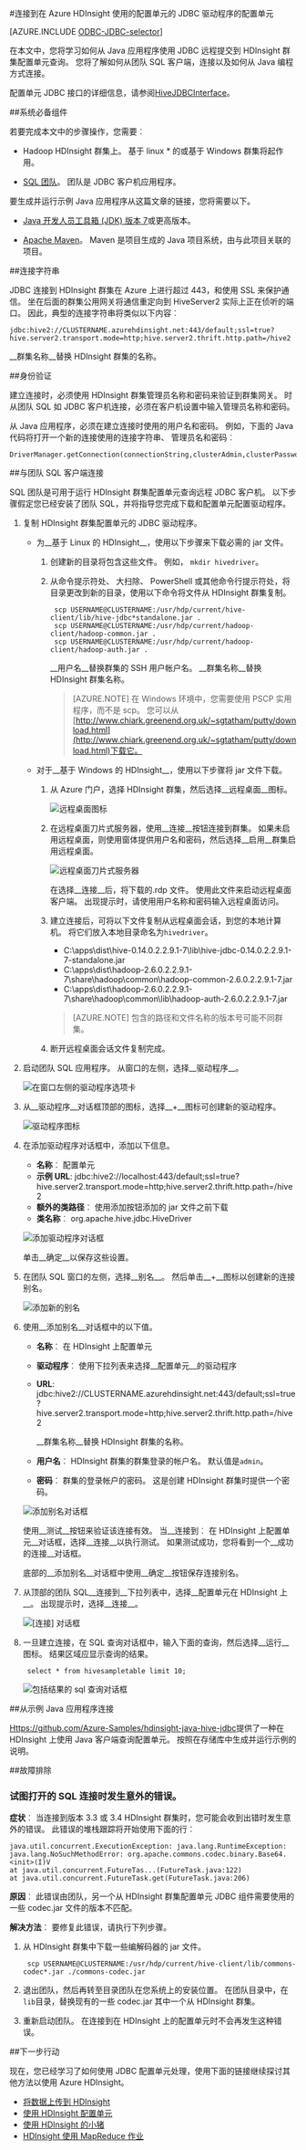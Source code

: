 <properties
 pageTitle="使用 JDBC 查询在 Azure HDInsight 配置单元"
 description="了解如何使用 JDBC 连接到 Azure HDInsight 配置单元和远程存储在云中的数据上运行查询。"
 services="hdinsight"
 documentationCenter=""
 authors="Blackmist"
 manager="jhubbard"
 editor="cgronlun"
    tags="azure-portal"/>

<tags
 ms.service="hdinsight"
 ms.devlang="java"
 ms.topic="article"
 ms.tgt_pltfrm="na"
 ms.workload="big-data"
 ms.date="08/23/2016"
 ms.author="larryfr"/>

#<a name="connect-to-hive-on-azure-hdinsight-using-the-hive-jdbc-driver"></a>连接到在 Azure HDInsight 使用的配置单元的 JDBC 驱动程序的配置单元

[AZURE.INCLUDE [ODBC-JDBC-selector](../../includes/hdinsight-selector-odbc-jdbc.md)]

在本文中，您将学习如何从 Java 应用程序使用 JDBC 远程提交到 HDInsight 群集配置单元查询。 您将了解如何从团队 SQL 客户端，连接以及如何从 Java 编程方式连接。

配置单元 JDBC 接口的详细信息，请参阅[HiveJDBCInterface](https://cwiki.apache.org/confluence/display/Hive/HiveJDBCInterface)。

##<a name="prerequisites"></a>系统必备组件

若要完成本文中的步骤操作，您需要︰

* Hadoop HDInsight 群集上。 基于 linux * 的或基于 Windows 群集将起作用。

* [SQL 团队](http://squirrel-sql.sourceforge.net/)。 团队是 JDBC 客户机应用程序。

要生成并运行示例 Java 应用程序从这篇文章的链接，您将需要以下。

* [Java 开发人员工具箱 (JDK) 版本 7](https://www.oracle.com/technetwork/java/javase/downloads/jdk7-downloads-1880260.html)或更高版本。

* [Apache Maven](https://maven.apache.org)。 Maven 是项目生成的 Java 项目系统，由与此项目关联的项目。

##<a name="connection-string"></a>连接字符串

JDBC 连接到 HDInsight 群集在 Azure 上进行超过 443，和使用 SSL 来保护通信。 坐在后面的群集公用网关将通信重定向到 HiveServer2 实际上正在侦听的端口。 因此，典型的连接字符串将类似以下内容︰

    jdbc:hive2://CLUSTERNAME.azurehdinsight.net:443/default;ssl=true?hive.server2.transport.mode=http;hive.server2.thrift.http.path=/hive2

__群集名称__替换 HDInsight 群集的名称。

##<a name="authentication"></a>身份验证

建立连接时，必须使用 HDInsight 群集管理员名称和密码来验证到群集网关。 时从团队 SQL 如 JDBC 客户机连接，必须在客户机设置中输入管理员名称和密码。

从 Java 应用程序，必须在建立连接时使用的用户名和密码。 例如，下面的 Java 代码将打开一个新的连接使用的连接字符串、 管理员名和密码︰

    DriverManager.getConnection(connectionString,clusterAdmin,clusterPassword);

##<a name="connect-with-squirrel-sql-client"></a>与团队 SQL 客户端连接

SQL 团队是可用于运行 HDInsight 群集配置单元查询远程 JDBC 客户机。 以下步骤假定您已经安装了团队 SQL，并将指导您完成下载和配置单元配置驱动程序。

1. 复制 HDInsight 群集配置单元的 JDBC 驱动程序。

    * 为__基于 Linux 的 HDInsight__，使用以下步骤来下载必需的 jar 文件。

        1. 创建新的目录将包含这些文件。 例如， `mkdir hivedriver`。

        2. 从命令提示符处、 大扫除、 PowerShell 或其他命令行提示符处，将目录更改到新的目录，使用以下命令将文件从 HDInsight 群集复制。

                scp USERNAME@CLUSTERNAME:/usr/hdp/current/hive-client/lib/hive-jdbc*standalone.jar .
                scp USERNAME@CLUSTERNAME:/usr/hdp/current/hadoop-client/hadoop-common.jar .
                scp USERNAME@CLUSTERNAME:/usr/hdp/current/hadoop-client/hadoop-auth.jar .

            __用户名__替换群集的 SSH 用户帐户名。 __群集名称__替换 HDInsight 群集名称。

            > [AZURE.NOTE] 在 Windows 环境中，您需要使用 PSCP 实用程序，而不是 scp。 您可以从[http://www.chiark.greenend.org.uk/~sgtatham/putty/download.html](http://www.chiark.greenend.org.uk/~sgtatham/putty/download.html)下载它。

    * 对于__基于 Windows 的 HDInsight__，使用以下步骤将 jar 文件下载。

        1. 从 Azure 门户，选择 HDInsight 群集，然后选择__远程桌面__图标。

            ![远程桌面图标](./media/hdinsight-connect-hive-jdbc-driver/remotedesktopicon.png)

        2. 在远程桌面刀片式服务器，使用__连接__按钮连接到群集。 如果未启用远程桌面，则使用窗体提供用户名和密码，然后选择__启用__群集启用远程桌面。

            ![远程桌面刀片式服务器](./media/hdinsight-connect-hive-jdbc-driver/remotedesktopblade.png)

            在选择__连接__后，将下载的.rdp 文件。 使用此文件来启动远程桌面客户端。 出现提示时，请使用用户名称和密码输入远程桌面访问。

        3. 建立连接后，可将以下文件复制从远程桌面会话，到您的本地计算机。 将它们放入本地目录命名为`hivedriver`。

            * C:\apps\dist\hive-0.14.0.2.2.9.1-7\lib\hive-jdbc-0.14.0.2.2.9.1-7-standalone.jar
            * C:\apps\dist\hadoop-2.6.0.2.2.9.1-7\share\hadoop\common\hadoop-common-2.6.0.2.2.9.1-7.jar
            * C:\apps\dist\hadoop-2.6.0.2.2.9.1-7\share\hadoop\common\lib\hadoop-auth-2.6.0.2.2.9.1-7.jar

            > [AZURE.NOTE] 包含的路径和文件名称的版本号可能不同群集。

        4. 断开远程桌面会话文件复制完成。

3. 启动团队 SQL 应用程序。 从窗口的左侧，选择__驱动程序__。

    ![在窗口左侧的驱动程序选项卡](./media/hdinsight-connect-hive-jdbc-driver/squirreldrivers.png)

4. 从__驱动程序__对话框顶部的图标，选择__+__图标可创建新的驱动程序。

    ![驱动程序图标](./media/hdinsight-connect-hive-jdbc-driver/driversicons.png)

5. 在添加驱动程序对话框中，添加以下信息。

    * __名称__︰ 配置单元
    * __示例 URL__: jdbc:hive2://localhost:443/default;ssl=true?hive.server2.transport.mode=http;hive.server2.thrift.http.path=/hive2
    * __额外的类路径__︰ 使用添加按钮添加的 jar 文件之前下载
    * __类名称__︰ org.apache.hive.jdbc.HiveDriver

    ![添加驱动程序对话框](./media/hdinsight-connect-hive-jdbc-driver/adddriver.png)

    单击__确定__以保存这些设置。

6. 在团队 SQL 窗口的左侧，选择__别名__。 然后单击__+__图标以创建新的连接别名。

    ![添加新的别名](./media/hdinsight-connect-hive-jdbc-driver/aliases.png)

7. 使用__添加别名__对话框中的以下值。

    * __名称__︰ 在 HDInsight 上配置单元
    * __驱动程序__︰ 使用下拉列表来选择__配置单元__的驱动程序
    * __URL__: jdbc:hive2://CLUSTERNAME.azurehdinsight.net:443/default;ssl=true?hive.server2.transport.mode=http;hive.server2.thrift.http.path=/hive2

        __群集名称__替换 HDInsight 群集的名称。

    * __用户名__︰ HDInsight 群集的群集登录的帐户名。 默认值是`admin`。
    * __密码__︰ 群集的登录帐户的密码。 这是创建 HDInsight 群集时提供一个密码。

    ![添加别名对话框](./media/hdinsight-connect-hive-jdbc-driver/addalias.png)

    使用__测试__按钮来验证该连接有效。 当__连接到︰ 在 HDInsight 上配置单元__对话框，选择__连接__以执行测试。 如果测试成功，您将看到一个__成功的连接__对话框。

    底部的__添加别名__对话框中使用__确定__按钮保存连接别名。

8. 从顶部的团队 SQL__连接到__下拉列表中，选择__配置单元在 HDInsight 上__。 出现提示时，选择__连接__。

    ![[连接] 对话框](./media/hdinsight-connect-hive-jdbc-driver/connect.png)

9. 一旦建立连接，在 SQL 查询对话框中，输入下面的查询，然后选择__运行__图标。 结果区域应显示查询的结果。

        select * from hivesampletable limit 10;

    ![包括结果的 sql 查询对话框](./media/hdinsight-connect-hive-jdbc-driver/sqlquery.png)

##<a name="connect-from-an-example-java-application"></a>从示例 Java 应用程序连接

[Https://github.com/Azure-Samples/hdinsight-java-hive-jdbc](https://github.com/Azure-Samples/hdinsight-java-hive-jdbc)提供了一种在 HDInsight 上使用 Java 客户端查询配置单元。 按照在存储库中生成并运行示例的说明。

##<a name="troubleshooting"></a>故障排除

### <a name="unexpected-error-occurred-attempting-to-open-an-sql-connection"></a>试图打开的 SQL 连接时发生意外的错误。

__症状__︰ 当连接到版本 3.3 或 3.4 HDInsight 群集时，您可能会收到出错时发生意外的错误。 此错误的堆栈跟踪将开始使用下面的行︰

    java.util.concurrent.ExecutionException: java.lang.RuntimeException: java.lang.NoSuchMethodError: org.apache.commons.codec.binary.Base64.<init>(I)V
    at java.util.concurrent.FutureTas...(FutureTask.java:122)
    at java.util.concurrent.FutureTask.get(FutureTask.java:206)

__原因__︰ 此错误由团队，另一个从 HDInsight 群集配置单元 JDBC 组件需要使用的一些 codec.jar 文件的版本不匹配。

__解决方法__︰ 要修复此错误，请执行下列步骤。

1. 从 HDInsight 群集中下载一些编解码器的 jar 文件。

        scp USERNAME@CLUSTERNAME:/usr/hdp/current/hive-client/lib/commons-codec*.jar ./commons-codec.jar

2. 退出团队，然后再转至目录团队在您系统上的安装位置。 在团队目录中，在`lib`目录，替换现有的一些 codec.jar 其中一个从 HDInsight 群集。

3. 重新启动团队。 在连接到在 HDInsight 上的配置单元时不会再发生这种错误。

##<a name="next-steps"></a>下一步行动

现在，您已经学习了如何使用 JDBC 配置单元处理，使用下面的链接继续探讨其他方法以使用 Azure HDInsight。

* [将数据上传到 HDInsight](hdinsight-upload-data.md)
* [使用 HDInsight 配置单元](hdinsight-use-hive.md)
* [使用 HDInsight 的小猪](hdinsight-use-pig.md)
* [HDInsight 使用 MapReduce 作业](hdinsight-use-mapreduce.md)
